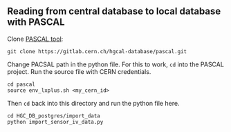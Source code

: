 ## Reading from central database to local database with PASCAL
Clone [PASCAL tool](https://gitlab.cern.ch/hgcal-database/pascal.git):

```git clone https://gitlab.cern.ch/hgcal-database/pascal.git```

Change PACSAL path in the python file. For this to work, `cd` into the PASCAL project. Run the source file with CERN credentials. 
```
cd pascal
source env_lxplus.sh <my_cern_id>
```
Then `cd` back into this directory and run the python file here.
```
cd HGC_DB_postgres/import_data
python import_sensor_iv_data.py
```
